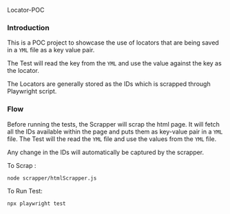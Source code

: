 Locator-POC

### Introduction

This is a POC project to showcase the use of locators that are being saved in a `YML` file as a key value pair.

The Test will read the key from the `YML` and use the value against the key as the locator.

The Locators are generally stored as the IDs which is scrapped through Playwright script.

### Flow

Before running the tests, the Scrapper will scrap the html page. It will fetch all the IDs available within the page and puts them as key-value pair in a `YML` file.
The Test will the read the `YML` file and use the values from the `YML` file.

Any change in the IDs will automatically be captured by the scrapper.

To Scrap : 
```
node scrapper/htmlScrapper.js
```

To Run Test:
```
npx playwright test
```
